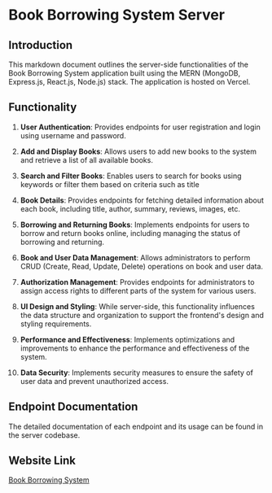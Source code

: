 # Book Borrowing System Server

## Introduction

This markdown document outlines the server-side functionalities of the Book Borrowing System application built using the MERN (MongoDB, Express.js, React.js, Node.js) stack. The application is hosted on Vercel.

## Functionality

1. **User Authentication**: Provides endpoints for user registration and login using username and password.

2. **Add and Display Books**: Allows users to add new books to the system and retrieve a list of all available books.

3. **Search and Filter Books**: Enables users to search for books using keywords or filter them based on criteria such as title

4. **Book Details**: Provides endpoints for fetching detailed information about each book, including title, author, summary, reviews, images, etc.

5. **Borrowing and Returning Books**: Implements endpoints for users to borrow and return books online, including managing the status of borrowing and returning.

6. **Book and User Data Management**: Allows administrators to perform CRUD (Create, Read, Update, Delete) operations on book and user data.

7. **Authorization Management**: Provides endpoints for administrators to assign access rights to different parts of the system for various users.

8. **UI Design and Styling**: While server-side, this functionality influences the data structure and organization to support the frontend's design and styling requirements.

9. **Performance and Effectiveness**: Implements optimizations and improvements to enhance the performance and effectiveness of the system.

10. **Data Security**: Implements security measures to ensure the safety of user data and prevent unauthorized access.

## Endpoint Documentation

The detailed documentation of each endpoint and its usage can be found in the server codebase.

## Website Link

[Book Borrowing System](https://book-project-client-nine.vercel.app/)
